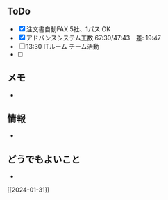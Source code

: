 ## ToDo
- [x] 注文書自動FAX 5社、1パス OK
- [x] アドバンスシステム工数 67:30/47:43　差: 19:47
- [ ] 13:30 ITルーム チーム活動
- [ ] 


## メモ
- 


## 情報
- 


## どうでもよいこと
- 


[[2024-01-31]]

